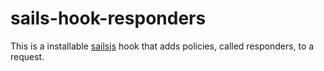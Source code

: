 # sails-hook-responders

This is a installable [sailsjs](http://sailsjs.org/) hook that adds policies, called responders, to a request.

